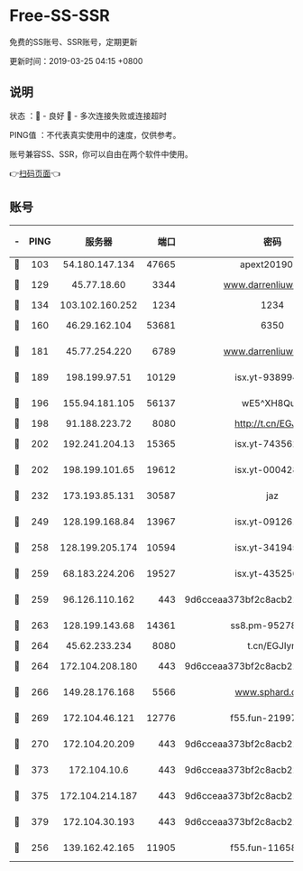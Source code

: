 # Free-SS-SSR

免费的SS账号、SSR账号，定期更新

更新时间：2019-03-25 04:15 +0800

## 说明

状态     ：🙂 - 良好 🙁 - 多次连接失败或连接超时

PING值   ：不代表真实使用中的速度，仅供参考。

账号兼容SS、SSR，你可以自由在两个软件中使用。

👉[扫码页面](https://liesauer.github.io/Free-SS-SSR/)👈

## 账号

|-|PING|服务器|端口|密码|加密方式|区域|
|:----:|:----:|:-----:|-----:|:----:|:----:|:----:|
|🙂|103|54.180.147.134|47665|apext2019001|chacha20|KR|
|🙂|129|45.77.18.60|3344|www.darrenliuwei.com|aes-256-cfb|JP|
|🙂|134|103.102.160.252|1234|1234|rc4-md5|JP|
|🙂|160|46.29.162.104|53681|6350|aes-128-ctr|RU|
|🙂|181|45.77.254.220|6789|www.darrenliuwei.com|aes-256-cfb|SG|
|🙂|189|198.199.97.51|10129|isx.yt-93899437|aes-256-cfb|US|
|🙂|196|155.94.181.105|56137|wE5^XH8Quw|aes-256-cfb|US|
|🙂|198|91.188.223.72|8080|http://t.cn/EGJIyrl|rc4-md5|RU|
|🙂|202|192.241.204.13|15365|isx.yt-74356229|aes-256-cfb|US|
|🙂|202|198.199.101.65|19612|isx.yt-00042869|aes-256-cfb|US|
|🙂|232|173.193.85.131|30587|jaz|aes-256-cfb|US|
|🙂|249|128.199.168.84|13967|isx.yt-09126188|aes-256-cfb|SG|
|🙂|258|128.199.205.174|10594|isx.yt-34194530|aes-256-cfb|SG|
|🙂|259|68.183.224.206|19527|isx.yt-43525673|aes-256-cfb|SG|
|🙂|259|96.126.110.162|443|9d6cceaa373bf2c8acb22e60b6a58be6|aes-256-cfb|US|
|🙂|263|128.199.143.68|14361|ss8.pm-95278074|aes-256-cfb|SG|
|🙂|264|45.62.233.234|8080|t.cn/EGJIyrl|rc4-md5|CA|
|🙂|264|172.104.208.180|443|9d6cceaa373bf2c8acb22e60b6a58be6|aes-256-cfb|US|
|🙂|266|149.28.176.168|5566|www.sphard.com|aes-256-cfb|AU|
|🙂|269|172.104.46.121|12776|f55.fun-21997792|aes-256-cfb|SG|
|🙂|270|172.104.20.209|443|9d6cceaa373bf2c8acb22e60b6a58be6|aes-256-cfb|US|
|🙂|373|172.104.10.6|443|9d6cceaa373bf2c8acb22e60b6a58be6|aes-256-cfb|US|
|🙂|375|172.104.214.187|443|9d6cceaa373bf2c8acb22e60b6a58be6|aes-256-cfb|US|
|🙂|379|172.104.30.193|443|9d6cceaa373bf2c8acb22e60b6a58be6|aes-256-cfb|US|
|🙂|256|139.162.42.165|11905|f55.fun-11658175|aes-256-cfb|SG|

